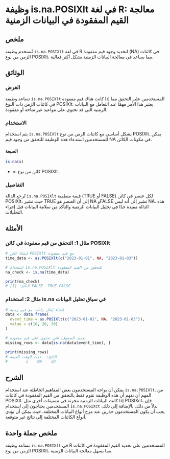 <!--
Meta Description: # وظيفة is.na.POSIXlt في لغة R: معالجة القيم المفقودة في البيانات الزمنية ## ملخص تُستخدم وظيفة `is.na.POSIXlt` في لغة R لتحديد وجود قيم مفقودة (NA) ف...
Meta Keywords: posixlt, البيانات, قيم, الزمنية, مفقودة
-->

# وظيفة is.na.POSIXlt في لغة R: معالجة القيم المفقودة في البيانات الزمنية

## ملخص
تُستخدم وظيفة `is.na.POSIXlt` في لغة R لتحديد وجود قيم مفقودة (NA) في كائنات الزمن من نوع POSIXlt، مما يساعد في معالجة البيانات الزمنية بشكل أكثر فعالية.

## الوثائق
### الغرض
تساعد وظيفة `is.na.POSIXlt` المستخدمين على التحقق مما إذا كانت هناك قيم مفقودة في كائنات الزمن ذات النوع POSIXlt. يعتبر هذا الأمر مهمًا عند التعامل مع البيانات الزمنية التي قد تحتوي على مواعيد غير متاحة أو مفقودة.

### الاستخدام
يتم استخدام `is.na.POSIXlt` بشكل أساسي مع كائنات الزمن من نوع POSIXlt. يمكن للمستخدمين استدعاء هذه الوظيفة للتحقق من وجود قيم NA في مكونات الكائن.

#### الصيغة
```R
is.na(x)
```
- `x`: كائن من نوع POSIXlt.

### التفاصيل
تُرجع الدالة `is.na.POSIXlt` قيمة منطقية (TRUE أو FALSE) لكل عنصر في كائن POSIXlt، حيث تشير TRUE إلى أن العنصر هو NA وFALSE تشير إلى أنه ليس NA. هذه الدالة مفيدة جدًا في تحليل البيانات الزمنية والتأكد من سلامة البيانات قبل إجراء التحليلات.

## الأمثلة
### مثال 1: التحقق من قيم مفقودة في كائن POSIXlt
```R
# إنشاء كائن POSIXlt مع قيم مفقودة
time_data <- as.POSIXlt(c("2023-01-01", NA, "2023-01-03"))

# استخدام is.na.POSIXlt للتحقق من القيم المفقودة
na_check <- is.na(time_data)

print(na_check)
# الناتج: [1] FALSE  TRUE FALSE
```

### مثال 2: استخدام is.na في سياق تحليل البيانات
```R
# إنشاء إطار بيانات مع قيم زمنية
data <- data.frame(
  event_time = as.POSIXlt(c("2023-01-01", NA, "2023-01-03")),
  value = c(10, 20, 30)
)

# تحديد الصفوف التي تحتوي على قيم مفقودة
missing_rows <- data[is.na(data$event_time), ]

print(missing_rows)
# الناتج:  حدث الوقت القيمة
#        2    NA    20
```

## الشرح
يمكن أن يواجه المستخدمون بعض المفاهيم الخاطئة عند استخدام `is.na.POSIXlt`. من المهم أن نفهم أن هذه الوظيفة تقوم فقط بالتحقق من القيم المفقودة في كائنات POSIXlt. إذا كانت البيانات الزمنية مخزنة في تنسيقات أخرى مثل POSIXct، فإن المستخدمين يحتاجون إلى استخدام `is.na.POSIXct` بدلاً من ذلك. بالإضافة إلى ذلك، يجب أن يكون المستخدمون حذرين عند مزج أنواع البيانات المختلفة، حيث يمكن أن تؤدي أنواع الكائنات المختلفة إلى نتائج غير متوقعة.

## ملخص جملة واحدة
تساعد وظيفة `is.na.POSIXlt` في R المستخدمين على تحديد القيم المفقودة في كائنات الزمن من نوع POSIXlt، مما يسهل معالجة البيانات الزمنية.